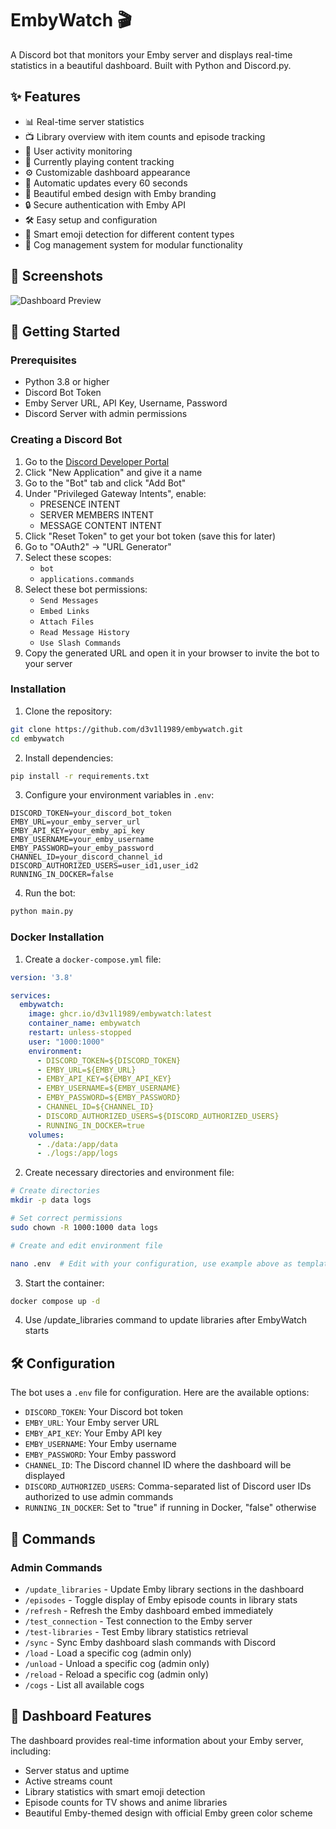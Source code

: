 # EmbyWatch 🎬

A Discord bot that monitors your Emby server and displays real-time statistics in a beautiful dashboard. Built with Python and Discord.py.

## ✨ Features

- 📊 Real-time server statistics
- 📺 Library overview with item counts and episode tracking
- 👥 User activity monitoring
- 🎥 Currently playing content tracking
- ⚙️ Customizable dashboard appearance
- 🔄 Automatic updates every 60 seconds
- 🎨 Beautiful embed design with Emby branding
- 🔒 Secure authentication with Emby API
- 🛠️ Easy setup and configuration
- 🎌 Smart emoji detection for different content types
- 🔄 Cog management system for modular functionality

## 📸 Screenshots

![Dashboard Preview](screenshots/dashboard.png)

## 🚀 Getting Started

### Prerequisites

- Python 3.8 or higher
- Discord Bot Token
- Emby Server URL, API Key, Username, Password
- Discord Server with admin permissions

### Creating a Discord Bot

1. Go to the [Discord Developer Portal](https://discord.com/developers/applications)
2. Click "New Application" and give it a name
3. Go to the "Bot" tab and click "Add Bot"
4. Under "Privileged Gateway Intents", enable:
   - PRESENCE INTENT
   - SERVER MEMBERS INTENT
   - MESSAGE CONTENT INTENT
5. Click "Reset Token" to get your bot token (save this for later)
6. Go to "OAuth2" → "URL Generator"
7. Select these scopes:
   - `bot`
   - `applications.commands`
8. Select these bot permissions:
   - `Send Messages`
   - `Embed Links`
   - `Attach Files`
   - `Read Message History`
   - `Use Slash Commands`
9. Copy the generated URL and open it in your browser to invite the bot to your server

### Installation

1. Clone the repository:
```bash
git clone https://github.com/d3v1l1989/embywatch.git
cd embywatch
```

2. Install dependencies:
```bash
pip install -r requirements.txt
```

3. Configure your environment variables in `.env`:
```env
DISCORD_TOKEN=your_discord_bot_token
EMBY_URL=your_emby_server_url
EMBY_API_KEY=your_emby_api_key
EMBY_USERNAME=your_emby_username
EMBY_PASSWORD=your_emby_password
CHANNEL_ID=your_discord_channel_id
DISCORD_AUTHORIZED_USERS=user_id1,user_id2
RUNNING_IN_DOCKER=false
```

4. Run the bot:
```bash
python main.py
```

### Docker Installation

1. Create a `docker-compose.yml` file:
```yaml
version: '3.8'

services:
  embywatch:
    image: ghcr.io/d3v1l1989/embywatch:latest
    container_name: embywatch
    restart: unless-stopped
    user: "1000:1000"
    environment:
      - DISCORD_TOKEN=${DISCORD_TOKEN}
      - EMBY_URL=${EMBY_URL}
      - EMBY_API_KEY=${EMBY_API_KEY}
      - EMBY_USERNAME=${EMBY_USERNAME}
      - EMBY_PASSWORD=${EMBY_PASSWORD}
      - CHANNEL_ID=${CHANNEL_ID}
      - DISCORD_AUTHORIZED_USERS=${DISCORD_AUTHORIZED_USERS}
      - RUNNING_IN_DOCKER=true
    volumes:
      - ./data:/app/data
      - ./logs:/app/logs
```

2. Create necessary directories and environment file:
```bash
# Create directories
mkdir -p data logs

# Set correct permissions
sudo chown -R 1000:1000 data logs

# Create and edit environment file

nano .env  # Edit with your configuration, use example above as template
```

3. Start the container:
```bash
docker compose up -d
```
4. Use /update_libraries command to update libraries after EmbyWatch starts


## 🛠️ Configuration

The bot uses a `.env` file for configuration. Here are the available options:

- `DISCORD_TOKEN`: Your Discord bot token
- `EMBY_URL`: Your Emby server URL
- `EMBY_API_KEY`: Your Emby API key
- `EMBY_USERNAME`: Your Emby username
- `EMBY_PASSWORD`: Your Emby password
- `CHANNEL_ID`: The Discord channel ID where the dashboard will be displayed
- `DISCORD_AUTHORIZED_USERS`: Comma-separated list of Discord user IDs authorized to use admin commands
- `RUNNING_IN_DOCKER`: Set to "true" if running in Docker, "false" otherwise

## 🤖 Commands

### Admin Commands
- `/update_libraries` - Update Emby library sections in the dashboard
- `/episodes` - Toggle display of Emby episode counts in library stats
- `/refresh` - Refresh the Emby dashboard embed immediately
- `/test_connection` - Test connection to the Emby server
- `/test-libraries` - Test Emby library statistics retrieval
- `/sync` - Sync Emby dashboard slash commands with Discord
- `/load` - Load a specific cog (admin only)
- `/unload` - Unload a specific cog (admin only)
- `/reload` - Reload a specific cog (admin only)
- `/cogs` - List all available cogs

## 🎨 Dashboard Features

The dashboard provides real-time information about your Emby server, including:
- Server status and uptime
- Active streams count
- Library statistics with smart emoji detection
- Episode counts for TV shows and anime libraries
- Beautiful Emby-themed design with official Emby green color scheme
